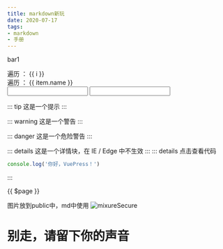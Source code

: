 ```yaml
---
title: markdown新玩
date: 2020-07-17
tags:
- markdown
- 手册
---
```



bar1
<div v-for="i in 3" class="aa">遍历 ： {{ i }} </div>

<div v-for="item in aa" :class="item.className">遍历 ： {{ item.name }} </div>

<input type='text'>
<input type='password'>

::: tip
这是一个提示
:::

::: warning
这是一个警告
:::

::: danger
这是一个危险警告
:::

::: details
这是一个详情块，在 IE / Edge 中不生效
:::
::: details 点击查看代码
```js
console.log('你好，VuePress！')
```
:::

{{ $page }}

图片放到public中，md中使用
<img :src="$withBase('/img/logo.jpg')" alt="mixureSecure">




<style>
    div.ceshi1{color:red;}
    div.ceshi2{color:yellow;}
    div.ceshi3{color:green;}
    div.ceshi4{color:blue;}
</style>

<script>
export default {
  data() {
    return {
      dynamicComponent: null,
      aa:[
            {name:'测试1',className:'ceshi1'},
            {name:'测试2',className:'ceshi2'},
            {name:'测试3',className:'ceshi3'},
            {name:'测试4',className:'ceshi4'},
            {name:'测试5',className:'ceshi5'}
        ]
    }
  },
  mounted () {
    // import('./lib-that-access-window-on-import').then(module => {
    //   this.dynamicComponent = module.default
    // })
  }
}
</script>


# 别走，请留下你的声音
<Vssue title="test评论" />